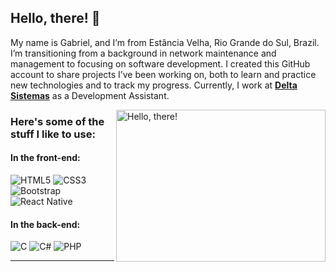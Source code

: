 ## Hello, there! 👊

My name is Gabriel, and I’m from Estância Velha, Rio Grande do Sul, Brazil. I’m transitioning from a background in network maintenance and management to focusing on software development. I created this GitHub account to share projects I’ve been working on, both to learn and practice new technologies and to track my progress. Currently, I work at [**Delta Sistemas**](https://www.linkedin.com/company/delta-sistemas/) as a Development Assistant.

<a href="#">
<img src="https://i.giphy.com/10LKovKon8DENq.webp" title="hello" width="335" height="243" align="right" alt="Hello, there!">
</a>

### Here's some of the stuff I like to use:

#### In the front-end:
![HTML5](https://img.shields.io/badge/-HTML5-E34F26?logo=html5&logoColor=white&style=flat)
![CSS3](https://img.shields.io/badge/-CSS3-1572B6?logo=css3&logoColor=white&style=flat)
![Bootstrap](https://img.shields.io/badge/-Bootstrap-7952B3?logo=bootstrap&logoColor=white&style=flat)
![React Native](https://img.shields.io/badge/-React%20Native-61DAFB?logo=react&logoColor=black&style=flat)

#### In the back-end:
![C](https://img.shields.io/badge/-C-A8B9CC?logo=c&logoColor=white&style=flat)
![C#](https://img.shields.io/badge/-C%23-239120?logo=c-sharp&logoColor=white&style=flat)
![PHP](https://img.shields.io/badge/-PHP-777BB4?logo=php&logoColor=white&style=flat)

---


